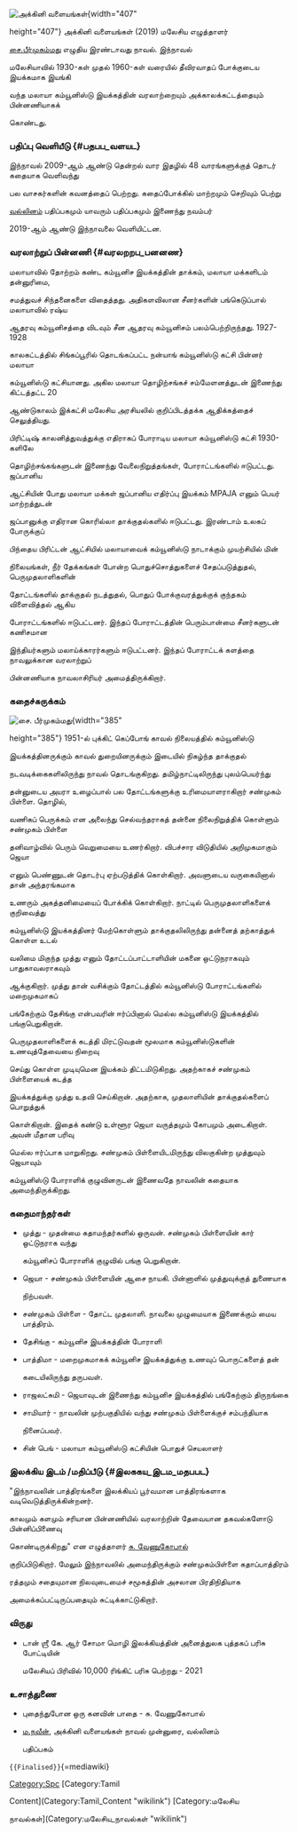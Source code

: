 ![அக்கினி வளையங்கள்](அக்கினி_வளையங்கள்.jpg "அக்கினி வளையங்கள்"){width="407"
height="407"} அக்கினி வளையங்கள் (2019) மலேசிய எழுத்தாளர்
[சை.பீர்முகம்மது](சை._பீர்முகம்மது "wikilink") எழுதிய இரண்டாவது நாவல். இந்நாவல்
மலேசியாவில் 1930-கள் முதல் 1960-கள் வரையில் தீவிரவாதப் போக்குடைய இயக்கமாக இயங்கி
வந்த மலாயா கம்யூனிஸ்டு இயக்கத்தின் வரலாற்றையும் அக்காலக்கட்டத்தையும் பின்னணியாகக்
கொண்டது.

### பதிப்பு வெளியீடு {#பதபப_வளயட}

இந்நாவல் 2009-ஆம் ஆண்டு தென்றல் வார இதழில் 48 வாரங்களுக்குத் தொடர் கதையாக வெளிவந்து
பல வாசகர்களின் கவனத்தைப் பெற்றது. கதைப்போக்கில் மாற்றமும் செறிவும் பெற்று
[வல்லினம்](வல்லினம் "wikilink") பதிப்பகமும் யாவரும் பதிப்பகமும் இணைந்து நவம்பர்
2019-ஆம் ஆண்டு இந்நாவலை வெளியிட்டன.

### வரலாற்றுப் பின்னணி {#வரலறறப_பனனண}

மலாயாவில் தோற்றம் கண்ட கம்யூனிச இயக்கத்தின் தாக்கம், மலாயா மக்களிடம் தன்னுரிமை,
சமத்துவச் சிந்தனைகளை விதைத்தது. அதிகளவிலான சீனர்களின் பங்கெடுப்பால் மலாயாவில் ரஷ்ய
ஆதரவு கம்யூனிசத்தை விடவும் சீன ஆதரவு கம்யூனிசம் பலம்பெற்றிருந்தது. 1927-1928
காலகட்டத்தில் சிங்கப்பூரில் தொடங்கப்பட்ட நன்யாங் கம்யூனிஸ்டு கட்சி பின்னர் மலாயா
கம்யூனிஸ்டு கட்சியானது. அகில மலாயா தொழிற்சங்கச் சம்மேளனத்துடன் இணைந்து கிட்டத்தட்ட 20
ஆண்டுகாலம் இக்கட்சி மலேசிய அரசியலில் குறிப்பிடத்தக்க ஆதிக்கத்தைச் செலுத்தியது.
பிரிட்டிஷ் காலனித்துவத்துக்கு எதிராகப் போராடிய மலாயா கம்யூனிஸ்டு கட்சி 1930-களிலே
தொழிற்சங்கங்களுடன் இணைந்து வேலைநிறுத்தங்கள், போராட்டங்களில் ஈடுபட்டது. ஜப்பானிய
ஆட்சியின் போது மலாயா மக்கள் ஜப்பானிய எதிர்ப்பு இயக்கம் MPAJA எனும் பெயர் மாற்றத்துடன்
ஜப்பானுக்கு எதிரான கொரில்லா தாக்குதல்களில் ஈடுபட்டது. இரண்டாம் உலகப் போருக்குப்
பிந்தைய பிரிட்டன் ஆட்சியில் மலாயாவைக் கம்யூனிஸ்டு நாடாக்கும் முயற்சியில் மின்
நிலையங்கள், நீர் தேக்கங்கள் போன்ற பொதுச்சொத்துகளைச் சேதப்படுத்துதல், பெருமுதலாளிகளின்
தோட்டங்களில் தாக்குதல் நடத்துதல், பொதுப் போக்குவரத்துக்குக் குந்தகம் விளைவித்தல் ஆகிய
போராட்டங்களில் ஈடுபட்டனர். இந்தப் போராட்டத்தின் பெரும்பான்மை சீனர்களுடன் கணிசமான
இந்தியர்களும் மலாய்க்காரர்களும் ஈடுபட்டனர். இந்தப் போராட்டக் களத்தை நாவலுக்கான வரலாற்றுப்
பின்னணியாக நாவலாசிரியர் அமைத்திருக்கிறார்.

### கதைச்சுருக்கம்

![சை. பீர்முகம்மது](சை.பீர்முகம்மது_01.jpg "சை. பீர்முகம்மது"){width="385"
height="385"} 1951-ல் புக்கிட் கெப்போங் காவல் நிலையத்தில் கம்யூனிஸ்டு
இயக்கத்தினருக்கும் காவல் துறையினருக்கும் இடையில் நிகழ்ந்த தாக்குதல்
நடவடிக்கைகளிலிருந்து நாவல் தொடங்குகிறது. தமிழ்நாட்டிலிருந்து புலம்பெயர்ந்து
தன்னுடைய அயரா உழைப்பால் பல தோட்டங்களுக்கு உரிமையாளராகிறார் சண்முகம் பிள்ளை. தொழில்,
வணிகப் பெருக்கம் என அலைந்து செல்வந்தராகத் தன்னை நிலைநிறுத்திக் கொள்ளும் சண்முகம் பிள்ளை
தனிவாழ்வில் பெரும் வெறுமையை உணர்கிறார். விபச்சார விடுதியில் அறிமுகமாகும் ஜெயா
எனும் பெண்ணுடன் தொடர்பு ஏற்படுத்திக் கொள்கிறார். அவளுடைய வருகையினால் தான் அந்தரங்கமாக
உணரும் அகத்தனிமையைப் போக்கிக் கொள்கிறார். நாட்டில் பெருமுதலாளிகளைக் குறிவைத்து
கம்யூனிஸ்டு இயக்கத்தினர் மேற்கொள்ளும் தாக்குதலிலிருந்து தன்னைத் தற்காத்துக் கொள்ள உடல்
வலிமை மிகுந்த முத்து எனும் தோட்டப்பாட்டாளியின் மகனை ஒட்டுநராகவும் பாதுகாவலராகவும்
ஆக்குகிறார். முத்து தான் வசிக்கும் தோட்டத்தில் கம்யூனிஸ்டு போராட்டங்களில் மறைமுகமாகப்
பங்கேற்கும் தேசிங்கு என்பவரின் ஈர்ப்பினால் மெல்ல கம்யூனிஸ்டு இயக்கத்தில் பங்குபெறுகிறான்.
பெருமுதலாளிகளைக் கடத்தி மிரட்டுவதன் மூலமாக கம்யூனிஸ்டுகளின் உணவுத்தேவையை நிறைவு
செய்து கொள்ள முடியுமென இயக்கம் திட்டமிடுகிறது. அதற்காகச் சண்முகம் பிள்ளையைக் கடத்த
இயக்கத்துக்கு முத்து உதவி செய்கிறான். அதற்காக, முதலாளியின் தாக்குதல்களைப் பொறுத்துக்
கொள்கிறான். இதைக் கண்டு உள்ளூர ஜெயா வருத்தமும் கோபமும் அடைகிறாள். அவன் மீதான பரிவு
மெல்ல ஈர்ப்பாக மாறுகிறது. சண்முகம் பிள்ளையிடமிருந்து விலகுகின்ற முத்துவும் ஜெயாவும்
கம்யூனிஸ்டு போராளிக் குழுவினருடன் இணைவதே நாவலின் கதையாக அமைந்திருக்கிறது.

### கதைமாந்தர்கள்

-   முத்து - முதன்மை கதாமந்தர்களில் ஒருவன். சண்முகம் பிள்ளையின் கார் ஒட்டுநராக வந்து
    கம்யூனிசப் போராளிக் குழுவில் பங்கு பெறுகிறான்.
-   ஜெயா - சண்முகம் பிள்ளையின் ஆசை நாயகி. பின்னாளில் முத்துவுக்குத் துணையாக
    நிற்பவள்.
-   சண்முகம் பிள்ளை - தோட்ட முதலாளி. நாவலை முழுமையாக இணைக்கும் மைய பாத்திரம்.
-   தேசிங்கு - கம்யூனிச இயக்கத்தின் போராளி
-   பாத்திமா - மறைமுகமாகக் கம்யூனிச இயக்கத்துக்கு உணவுப் பொருட்களைத் தன்
    கடையிலிருந்து தருபவள்.
-   ராஜலட்சுமி - ஜெயாவுடன் இணைந்து கம்யூனிச இயக்கத்தில் பங்கேற்கும் திருநங்கை
-   சாமியார் - நாவலின் முற்பகுதியில் வந்து சண்முகம் பிள்ளைக்குச் சம்பந்தியாக
    நினைப்பவர்.
-   சின் பெங் - மலாயா கம்யூனிஸ்டு கட்சியின் பொதுச் செயலாளர்

### இலக்கிய இடம் /மதிப்பீடு {#இலககய_இடம_மதபபட}

\"இந்நாவலின் பாத்திரங்களை இலக்கியப் பூர்வமான பாத்திரங்களாக வடிவெடுத்திருக்கின்றனர்.
காலமும் களமும் சரியான பின்னணியில் வரலாற்றின் தேவையான தகவல்களோடு பின்னிப்பிணைவு
கொண்டிருக்கிறது\" என எழுத்தாளர் [சு. வேணுகோபால்](சு._வேணுகோபால் "wikilink")
குறிப்பிடுகிறார். மேலும் இந்நாவலில் அமைந்திருக்கும் சண்முகம்பிள்ளை கதாப்பாத்திரம்
ரத்தமும் சதையுமான நிலவுடைமைச் சமூகத்தின் அசலான பிரதிநிதியாக
அமைக்கப்பட்டிருப்பதையும் சுட்டிக்காட்டுகிறார்.

### விருது

-   டான் ஶ்ரீ கே. ஆர் சோமா மொழி இலக்கியத்தின் அனைத்துலக புத்தகப் பரிசு போட்டியின்
    மலேசியப் பிரிவில் 10,000 ரிங்கிட் பரிசு பெற்றது - 2021

### உசாத்துணை

-   புதைந்துபோன ஒரு கனவின் பாதை - சு. வேணுகோபால்
-   [ம.நவீன்](ம._நவீன் "wikilink"), அக்கினி வளையங்கள் நாவல் முன்னுரை, வல்லினம்
    பதிப்பகம்

`{{Finalised}}`{=mediawiki}

[Category:Spc](Category:Spc "wikilink") [Category:Tamil
Content](Category:Tamil_Content "wikilink") [Category:மலேசிய
நாவல்கள்](Category:மலேசிய_நாவல்கள் "wikilink")

